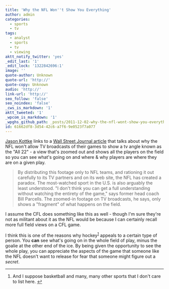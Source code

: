 ```yaml
---
title: 'Why the NFL Won''t Show You Everything'
author: admin
categories:
  - sports
  - tv
tags:
  - analyst
  - sports
  - tv
  - viewing
aktt_notify_twitter: 'yes'
_edit_last: '1'
_edit_lock: '1322842696:1'
image: ''
quote-author: Unknown
quote-url: 'http://'
quote-copy: Unknown
audio: 'http://'
link-url: 'http://'
seo_follow: 'false'
seo_noindex: 'false'
_cws_is_markdown: '1'
aktt_tweeted: '1'
_wpcom_is_markdown: '1'
_wpghs_github_path: _posts/2011-12-02-why-the-nfl-wont-show-you-everything.md
id: 61662df8-3d54-42c6-a7f6-9e0523f7a077
---
```

<p><a href="http://kottke.org/11/12/what-the-nfl-wont-show-you">Jason Kottke</a> links to a <a href="http://online.wsj.com/article/SB10001424052970203716204577015903150731054.html?mod=googlenews_wsj">Wall Street Journal article</a> that talks about why the NFL won't allow TV broadcasts of their games to show a tv angle known as the "All 22" - a view that's zoomed out and shows all the players on the field so you can see what's going on and where &amp; why players are where they are on a given play.</p>
<blockquote><p>
  By distributing this footage only to NFL teams, and rationing it out carefully to its TV partners and on its web site, the NFL has created a paradox. The most-watched sport in the U.S. is also arguably the least understood. "I don't think you can get a full understanding without watching the entirety of the game," says former head coach Bill Parcells. The zoomed-in footage on TV broadcasts, he says, only shows a "fragment" of what happens on the field.
</p></blockquote>
<p>I assume the CFL does something like this as well - though I'm sure they're not as militant about it as the NFL would be because I can certainly recall more full field views on a CFL game.</p>
<p>I think this is one of the reasons why hockey<sup id="fnref-19852:1"><a href="#fn-19852:1" rel="footnote">1</a></sup> appeals to a certain type of person. You <strong>can</strong> see what's going on in the whole field of play, minus the goalie at the other end of the ice. By being given the opportunity to see the whole play, you can appreciate the aspects of the game that someone like the NFL doesn't want to release for fear that someone might figure out a <em>secret</em>.</p>
<div class="footnotes">
<hr />
<ol>
<li id="fn-19852:1">
And I suppose basketball and many, many other sports that I don't care to list here.&#160;<a href="#fnref-19852:1" rev="footnote">&#8617;</a>
</li>
</ol>
</div>
